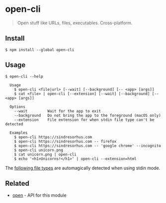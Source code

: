 # open-cli

> Open stuff like URLs, files, executables. Cross-platform.

## Install

```
$ npm install --global open-cli
```

## Usage

```
$ open-cli --help

  Usage
    $ open-cli <file|url> [--wait] [--background] [-- <app> [args]]
    $ cat <file> | open-cli [--extension] [--wait] [--background] [-- <app> [args]]

  Options
    --wait         Wait for the app to exit
    --background   Do not bring the app to the foreground (macOS only)
    --extension    File extension for when stdin file type can't be detected

  Examples
    $ open-cli https://sindresorhus.com
    $ open-cli https://sindresorhus.com -- firefox
    $ open-cli https://sindresorhus.com -- 'google chrome' --incognito
    $ open-cli unicorn.png
    $ cat unicorn.png | open-cli
    $ echo '<h1>Unicorns!</h1>' | open-cli --extension=html
```

The [following file types](https://github.com/sindresorhus/file-type#supported-file-types) are automagically detected when using stdin mode.

## Related

- [open](https://github.com/sindresorhus/open) - API for this module
